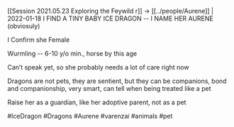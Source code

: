 [[Session 2021.05.23 Exploring the Feywild r]] -> [[../people/Aurene]] | 2022-01-18
I FIND A TINY BABY ICE DRAGON -- I NAME HER AURENE (obviosuly)

I Confirm she Female

Wurmling -- 6-10 y/o min., horse by this age

Can’t speak yet, so she probably needs a lot of care right now

Dragons are not pets, they are sentient, but they can be companions, bond and companionship, very smart, can tell when being treated like a pet

Raise her as a guardian, like her adoptive parent, not as a pet

#IceDragon #Dragons #Aurene #varenzai #animals #pet